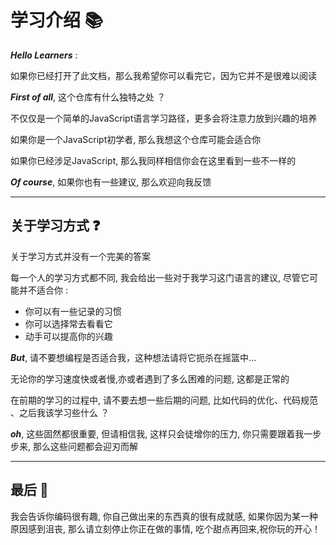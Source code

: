 # 学习介绍 📚
***Hello Learners*** : 

如果你已经打开了此文档，那么我希望你可以看完它，因为它并不是很难以阅读

***First of all***, 这个仓库有什么独特之处 ？

不仅仅是一个简单的JavaScript语言学习路径，更多会将注意力放到兴趣的培养

如果你是一个JavaScript初学者, 那么我想这个仓库可能会适合你

如果你已经涉足JavaScript, 那么我同样相信你会在这里看到一些不一样的

***Of course***, 如果你也有一些建议, 那么欢迎向我反馈

---
## 关于学习方式 ❓
 关于学习方式并没有一个完美的答案

每一个人的学习方式都不同, 我会给出一些对于我学习这门语言的建议, 尽管它可能并不适合你 : 
- 你可以有一些记录的习惯
- 你可以选择常去看看它
- 动手可以提高你的兴趣

***But***, 请不要想编程是否适合我，这种想法请将它扼杀在摇篮中...

无论你的学习速度快或者慢,亦或者遇到了多么困难的问题, 这都是正常的

在前期的学习的过程中, 请不要去想一些后期的问题, 比如代码的优化、代码规范 、之后我该学习些什么 ？ 

***oh***, 这些固然都很重要, 但请相信我, 这样只会徒增你的压力, 你只需要跟着我一步步来, 那么这些问题都会迎刃而解

---
## 最后 🥳
我会告诉你编码很有趣, 你自己做出来的东西真的很有成就感, 如果你因为某一种原因感到沮丧, 那么请立刻停止你正在做的事情, 吃个甜点再回来,祝你玩的开心！